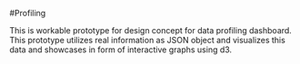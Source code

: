 #Profiling

This is workable prototype for design concept for data profiling dashboard. This prototype utilizes real information as JSON object and visualizes this data and showcases in form of interactive graphs using d3.